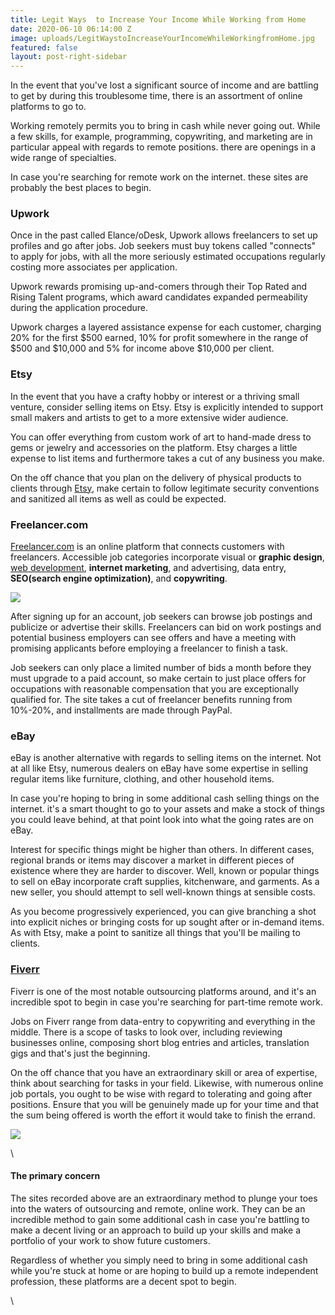 ```yaml
---
title: Legit Ways  to Increase Your Income While Working from Home
date: 2020-06-10 06:14:00 Z
image: uploads/LegitWaystoIncreaseYourIncomeWhileWorkingfromHome.jpg
featured: false
layout: post-right-sidebar
---
```


In the event that you've lost a significant source of income and are battling to get by during this troublesome time, there is an assortment of online platforms to go to.

Working remotely permits you to bring in cash while never going out. While a few skills, for example, programming, copywriting, and marketing are in particular appeal with regards to remote positions. there are openings in a wide range of specialties.

In case you're searching for remote work on the internet. these sites are probably the best places to begin.

### **Upwork**

Once in the past called Elance/oDesk, Upwork allows freelancers to set up profiles and go after jobs. Job seekers must buy tokens called "connects" to apply for jobs, with all the more seriously estimated occupations regularly costing more associates per application.

Upwork rewards promising up-and-comers through their Top Rated and Rising Talent programs, which award candidates expanded permeability during the application procedure.

Upwork charges a layered assistance expense for each customer, charging 20% for the first $500 earned, 10% for profit somewhere in the range of $500 and $10,000 and 5% for income above $10,000 per client.

### **Etsy**

In the event that you have a crafty hobby or interest or a thriving small venture, consider selling items on Etsy. Etsy is explicitly intended to support small makers and artists to get to a more extensive wider audience.

You can offer everything from custom work of art to hand-made dress to gems or jewelry and accessories on the platform. Etsy charges a little expense to list items and furthermore takes a cut of any business you make.

On the off chance that you plan on the delivery of physical products to clients through [Etsy](http://etsy.com/), make certain to follow legitimate security conventions and sanitized all items as well as could be expected.

### **Freelancer.com**

[Freelancer.com](http://freelancer.com/) is an online platform that connects customers with freelancers. Accessible job categories incorporate visual or **graphic design**, [web development](http://virtualoustech.com/), **internet marketing**, and advertising, data entry, **SEO(search engine optimization)**, and **copywriting**.

[![](https://www.internetdailydeals.com/content/uploads/pages/a8fc4630084f37f1ca745101ace1c8d2/vtads.jpg)](http://virtualoustech.com/ "Advertisement")

After signing up for an account, job seekers can browse job postings and publicize or advertise their skills. Freelancers can bid on work postings and potential business employers can see offers and have a meeting with promising applicants before employing a freelancer to finish a task.

Job seekers can only place a limited number of bids a month before they must upgrade to a paid account, so make certain to just place offers for occupations with reasonable compensation that you are exceptionally qualified for. The site takes a cut of freelancer benefits running from 10%-20%, and installments are made through PayPal.

### eBay

eBay is another alternative with regards to selling items on the internet. Not at all like Etsy, numerous dealers on eBay have some expertise in selling regular items like furniture, clothing, and other household items.

In case you're hoping to bring in some additional cash selling things on the internet. it's a smart thought to go to your assets and make a stock of things you could leave behind, at that point look into what the going rates are on eBay.

Interest for specific things might be higher than others. In different cases, regional brands or items may discover a market in different pieces of existence where they are harder to discover. Well, known or popular things to sell on eBay incorporate craft supplies, kitchenware, and garments. As a new seller, you should attempt to sell well-known things at sensible costs.

As you become progressively experienced, you can give branching a shot into explicit niches or bringing costs for up sought after or in-demand items. As with Etsy, make a point to sanitize all things that you'll be mailing to clients.

### **[Fiverr](https://track.fiverr.com/visit/?bta=116041&brand=fiverrcpa)**

Fiverr is one of the most notable outsourcing platforms around, and it's an incredible spot to begin in case you're searching for part-time remote work.

Jobs on Fiverr range from data-entry to copywriting and everything in the middle. There is a scope of tasks to look over, including reviewing businesses online, composing short blog entries and articles, translation gigs and that's just the beginning.

On the off chance that you have an extraordinary skill or area of expertise, think about searching for tasks in your field. Likewise, with numerous online job portals, you ought to be wise with regard to tolerating and going after positions. Ensure that you will be genuinely made up for your time and that the sum being offered is worth the effort it would take to finish the errand.

[![](https://fiverr.ck-cdn.com/tn/serve/?cid=5221056)](https://track.fiverr.com/visit/?bta=116041&nci=7019)

\

#### **The primary concern**

The sites recorded above are an extraordinary method to plunge your toes into the waters of outsourcing and remote, online work. They can be an incredible method to gain some additional cash in case you're battling to make a decent living or an approach to build up your skills and make a portfolio of your work to show future customers.

Regardless of whether you simply need to bring in some additional cash while you're stuck at home or are hoping to build up a remote independent profession, these platforms are a decent spot to begin.

\
